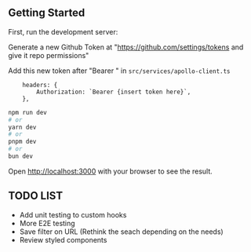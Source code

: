 

## Getting Started

First, run the development server:

Generate a new Github Token at "https://github.com/settings/tokens and give it repo permissions"

Add this new token after "Bearer " in `src/services/apollo-client.ts`

```
    headers: {
        Authorization: `Bearer {insert token here}`,
    },
```


```bash
npm run dev
# or
yarn dev
# or
pnpm dev
# or
bun dev
```

Open [http://localhost:3000](http://localhost:3000) with your browser to see the result.

## TODO LIST

- Add unit testing to custom hooks
- More E2E testing
- Save filter on URL (Rethink the seach depending on the needs)
- Review styled components
